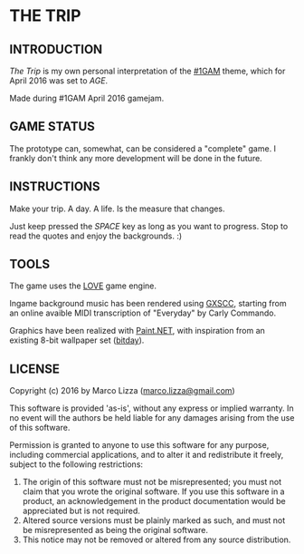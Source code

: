 # THE TRIP

## INTRODUCTION

*The Trip* is my own personal interpretation of the [#1GAM](http://onegameamonth.com) theme, which for April 2016 was set to *AGE*.

Made during #1GAM April 2016 gamejam.

## GAME STATUS

The prototype can, somewhat, can be considered a "complete" game. I frankly don't think any more development will be done in the future.

## INSTRUCTIONS

Make your trip. A day. A life. Is the measure that changes.

Just keep pressed the *SPACE* key as long as you want to progress. Stop to read the quotes and enjoy the backgrounds. :)

## TOOLS

The game uses the [LOVE](http://love2d.org) game engine.

Ingame background music has been rendered using [GXSCC](http://www.geocities.co.jp/SiliconValley-SanJose/8700/P/GsorigE.htm), starting from an online avaible MIDI transcription of "Everyday" by Carly Commando.

Graphics have been realized with [Paint.NET](http://www.getpaint.net), with inspiration from an existing 8-bit wallpaper set ([bitday](www.bitday.me)).

## LICENSE

Copyright (c) 2016 by Marco Lizza (marco.lizza@gmail.com)

This software is provided 'as-is', without any express or implied warranty. In no event will the authors be held liable for any damages arising from the use of this software.

Permission is granted to anyone to use this software for any purpose, including commercial applications, and to alter it and redistribute it freely, subject to the following restrictions:

1. The origin of this software must not be misrepresented; you must not claim that you wrote the original software. If you use this software in a product, an acknowledgement in the product documentation would be appreciated but is not required.
2. Altered source versions must be plainly marked as such, and must not be misrepresented as being the original software.
3. This notice may not be removed or altered from any source distribution.